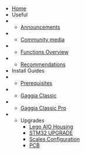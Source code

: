 * [Home](/)
* Useful
* - [Announcements](announcements/)
* - [Community media](community/community-media.md)
* - [Functions Overview](guides/functions-guide.md)
* - [Recommendations](learning/learning-sources.md)
* Install Guides
* - [Prerequisites](prereq/prerequisites.md)
* - [Gaggia Classic](gc/gaggia-classic.md)
* - [Gaggia Classic Pro](gcp/gaggia-classic-pro-new-classic.md)
* - Upgrades
    * [Lego AIO Housing](guides/lego-component-build-guide.md)
    * [STM32 UPGRADE](stm32-upgrade-pack/blackpill.md)
    * [Scales Configuration](scales/scales.md)
    * [PCB](pcb/singleboard.md)
